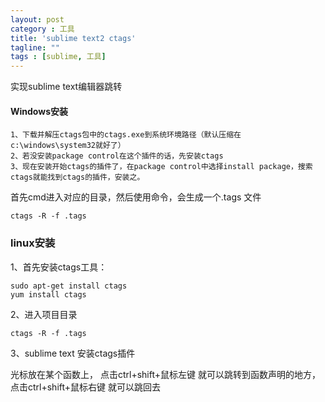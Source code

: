```yaml
---
layout: post
category : 工具
title: 'sublime text2 ctags'
tagline: ""
tags : [sublime, 工具]
---
```


实现sublime text编辑器跳转

#### Windows安装

	1、下载并解压ctags包中的ctags.exe到系统环境路径（默认压缩在c:\windows\system32就好了）
	2、若没安装package control在这个插件的话，先安装ctags 
	3、现在安装开始ctags的插件了，在package control中选择install package，搜索ctags就能找到ctags的插件，安装之。

<!--break-->

首先cmd进入对应的目录，然后使用命令，会生成一个.tags 文件 

	ctags -R -f .tags

### linux安装

1、首先安装ctags工具：

    sudo apt-get install ctags 
    yum install ctags

2、进入项目目录

	ctags -R -f .tags

3、sublime text 安装ctags插件

光标放在某个函数上， 点击ctrl+shift+鼠标左键 就可以跳转到函数声明的地方，点击ctrl+shift+鼠标右键 就可以跳回去

